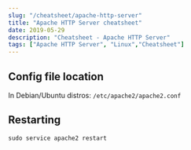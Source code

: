 ```yaml
---
slug: "/cheatsheet/apache-http-server"
title: "Apache HTTP Server cheatsheet"
date: 2019-05-29
description: "Cheatsheet - Apache HTTP Server"
tags: ["Apache HTTP Server", "Linux","Cheatsheet"]
---
```


## Config file location

In Debian/Ubuntu distros: 
<code>/etc/apache2/apache2.conf</code>

## Restarting

```shell
sudo service apache2 restart
```
